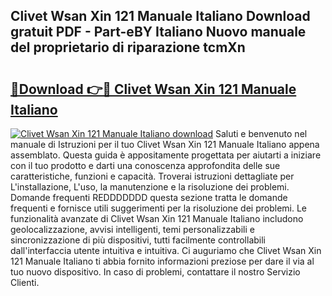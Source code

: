 ## Clivet Wsan Xin 121 Manuale Italiano Download gratuit PDF - Part-eBY Italiano Nuovo manuale del proprietario di riparazione tcmXn

# <h2><a href="http://dffx9th.blite.top/?on=Clivet+Wsan+Xin+121+Manuale+Italiano">🔗Download 👉🔴 Clivet Wsan Xin 121 Manuale Italiano</a></h2>

[![Clivet Wsan Xin 121 Manuale Italiano download](https://i.imgur.com/lujVjoI.png)](http://dffx9th.blite.top/?on=Clivet+Wsan+Xin+121+Manuale+Italiano)
Saluti e benvenuto nel manuale di Istruzioni per il tuo Clivet Wsan Xin 121 Manuale Italiano appena assemblato. Questa guida è appositamente progettata per aiutarti a iniziare con il tuo prodotto e darti una conoscenza approfondita delle sue caratteristiche, funzioni e capacità. Troverai istruzioni dettagliate per L'installazione, L'uso, la manutenzione e la risoluzione dei problemi. Domande frequenti REDDDDDDD questa sezione tratta le domande frequenti e fornisce utili suggerimenti per la risoluzione dei problemi. Le funzionalità avanzate di Clivet Wsan Xin 121 Manuale Italiano includono geolocalizzazione, avvisi intelligenti, temi personalizzabili e sincronizzazione di più dispositivi, tutti facilmente controllabili dall'interfaccia utente intuitiva e intuitiva. Ci auguriamo che Clivet Wsan Xin 121 Manuale Italiano ti abbia fornito informazioni preziose per dare il via al tuo nuovo dispositivo. In caso di problemi, contattare il nostro Servizio Clienti.
